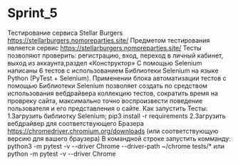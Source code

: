 # Sprint_5
Тестирование сервиса Stellar Burgers https://stellarburgers.nomoreparties.site/
Предметом тестирования является сервис  https://stellarburgers.nomoreparties.site/ 
Тесты позволяют проверить: регистрацию, вход, переход в личный кабинет, выход из аккаунта,раздел «Конструктор» 
С помощью Selenium написаны 6 тестов с использованием Библиотеки Selenium на языке Python (PyTest + Selenium). Применении блока автоматизации тестов с помощью Библиотеки Selenium позволяет создать по средством использования вебдрайвера коллекцию тестов, сократить время на провреку сайта, максимально точно воспроизвести поведение пользователя и его представления о сайте.
Как запустить Тесты: 1.Загрузить библиотку Selenium; pip3 install -r requirements 2.Загрузить вебдрайвер для соответствующего Бразера https://chromedriver.chromium.org/downloads (или соответствующую версию для вашего браузера)
В командной строке запустить комманду: python3 -m pytest -v --driver Chrome --driver-path ~/chrome tests/* или python -m pytest -v --driver Chrome